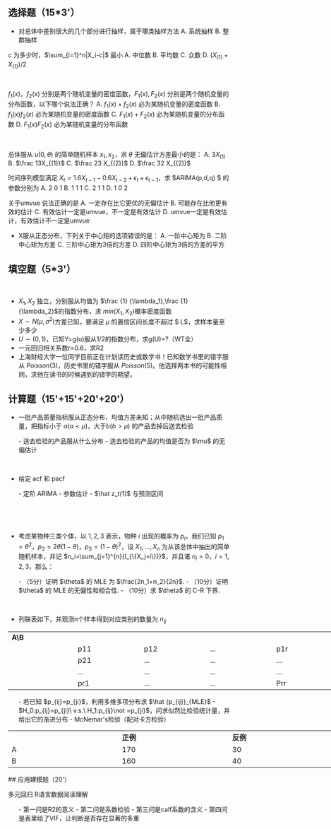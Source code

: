 ## 选择题（15*3'）
- 对总体中差别很大的几个部分进行抽样，属于哪类抽样方法
A. 系统抽样 B. 整群抽样
 ​

 $c$ 为多少时，$\sum_{i=1}^n|X_i-c|$ 最小
 A. 中位数 B. 平均数 C. 众数 D. $(X_{(1)}+X_{(1)})/2$
 ​

 ​

 $f_1(x)，f_2(x)$ 分别是两个随机变量的密度函数，$F_1(x),F_2(x)$ 分别是两个随机变量的分布函数，以下哪个说法正确？
 A. $f_1(x)+f_2(x)$ 必为某随机变量的密度函数
 B. $f_1(x)f_2(x)$ 必为某随机变量的密度函数
 C. $F_1(x)+F_2(x)$ 必为某随机变量的分布函数
 D. $F_1(x)F_2(x)$ 必为某随机变量的分布函数
 ​

 ​

 总体服从 $u(0,\theta)$ 的简单随机样本 $x_1,x_2$，求 $θ$ 无偏估计方差最小的是：
 A. $3X_{(1)}$ B. $\frac 13X_{(1)}$ C.  $\frac 23 X_{(2)}$ D. $\frac 32 X_{(2)}$ 
 ​

 时间序列模型满足 $X_t=1.6X_{t-1}-0.6X_{t-2}+\epsilon_t+\epsilon_{t-1}$，求 $ARIMA(p,d,q) $ 的参数分别为
 A. 2 0 1
 B. 1 1 1
 C. 2 1 1
 D. 1 0 2
 ​

 关于umvue 说法正确的是
 A. 一定存在比它更优的无偏估计
 B. 可能存在比他更有效的估计
 C. 有效估计一定是umvue，不一定是有效估计
 D. umvue一定是有效估计，有效估计不一定是umvue
 ​

 - X服从正态分布，下列关于中心矩的选项错误的是：
A. 一阶中心矩为
 B. 二阶中心矩为方差
 C. 三阶中心矩为3倍的方差
 D. 四阶中心矩为3倍的方差的平方
 ## 填空题（5*3'）
​

 - $X_1, X_2$ 独立，分别服从均值为 $\frac {1} {\lambda_1},\frac {1} {\lambda_2}$的指数分布，求 $min(X_1,X_2)$概率密度函数
- $X \sim N(\mu,\sigma^2)$方差已知，要满足 $\mu$ 的置信区间长度不超过 $
L$，求样本量至少多少
- $U\sim(0,1)$，已知Y=g(u)服从1/2的指数分布，求g(U)=?（WT全）
- 一元回归相关系数r=0.6，求R2
- 上海财经大学一位同学目前正在计划读历史或数学书！已知数学书里的错字服从 $Poisson(3)$，历史书里的错字服从 $Poisson(5)$。他选择两本书的可能性相同，求他在读书的时候遇到的错字的期望。
## 计算题（15'+15'+20'+20'）
- 一批产品质量指标服从正态分布，均值方差未知；从中随机选出一批产品质量，把指标小于 $a(a<\mu)$，大于$b(b>\mu)$ 的产品去掉后送去检验
<ul list="ubc0391e6">- 送去检验的产品服从什么分布
- 送去检验的产品的均值是否为 $\mu$ 的无偏估计
</ul>​

 - 给定 acf 和 pacf
<ul list="ub2ead1b4">- 定阶 ARIMA
- 参数估计
- $\hat z_t(1)$ 与预测区间
</ul>​

 ​

 - 考虑某物种三类个体，以 $1,2,3$ 表示，物种 $i$ 出现的概率为 $p_i$，我们已知 $p_1=\theta^2$，$p_2=2\theta(1-\theta)$，$p_3=(1-\theta)^2$，设 $X_1,...,X_n$ 为从该总体中抽出的简单随机样本，并记 $n_i=\sum_{j=1}^{n}{I_{\{X_j=i\}}}$，并且诸 $n_i>0$，$i=1,2,3$，那么： 
<ul list="ubecbae11">- （5分）证明 $\theta$ 的 MLE 为 $\frac{2n_1+n_2}{2n}$.
- （10分）证明 $\theta$ 的 MLE 的无偏性和相合性.
- （10分）求 $\theta$ 的 C-R 下界.
</ul>​

 - 列联表如下，并观测n个样本得到对应类别的数量为 $n_{ij}$
<table data-lake-id="F56uU" id="F56uU" margin="true" class="lake-table" style="width: 750px"><colgroup><col width="150"><col width="150"><col width="150"><col width="150"><col width="150"></colgroup><tbody><tr data-lake-id="u152e1d67" id="u152e1d67"><td data-lake-id="u654a8c53" id="u654a8c53"><strong>A\B</strong>
 </td><td data-lake-id="ude90eeb9" id="ude90eeb9">​

 </td><td data-lake-id="u0189f6a8" id="u0189f6a8">​

 </td><td data-lake-id="ue8be5fdf" id="ue8be5fdf">​

 </td><td data-lake-id="u0dfd8eb0" id="u0dfd8eb0">​

 </td></tr><tr data-lake-id="u8ef518de" id="u8ef518de"><td data-lake-id="u7b642395" id="u7b642395">​

 </td><td data-lake-id="ub4524f53" id="ub4524f53">p11
 </td><td data-lake-id="u81e47013" id="u81e47013">p12
 </td><td data-lake-id="ubb5795f3" id="ubb5795f3">...
 </td><td data-lake-id="uacd77f8b" id="uacd77f8b">p1r
 </td></tr><tr data-lake-id="u34b17198" id="u34b17198"><td data-lake-id="ud682a828" id="ud682a828">​

 </td><td data-lake-id="uebed7c14" id="uebed7c14">p21
 </td><td data-lake-id="u2bfc45c5" id="u2bfc45c5">...
 </td><td data-lake-id="u106405af" id="u106405af">...
 </td><td data-lake-id="u93f0e781" id="u93f0e781">...
 </td></tr><tr data-lake-id="u15cc3a11" id="u15cc3a11"><td data-lake-id="u5e354169" id="u5e354169">​

 </td><td data-lake-id="u2389e681" id="u2389e681">...
 </td><td data-lake-id="u9e480d47" id="u9e480d47">...
 </td><td data-lake-id="u1c6347b1" id="u1c6347b1">...
 </td><td data-lake-id="u3b2cb885" id="u3b2cb885">...
 </td></tr><tr data-lake-id="uaa2a6715" id="uaa2a6715"><td data-lake-id="uda0e8cbf" id="uda0e8cbf">​

 </td><td data-lake-id="u42577df0" id="u42577df0">pr1
 </td><td data-lake-id="u76d681cd" id="u76d681cd">...
 </td><td data-lake-id="u56b806e1" id="u56b806e1">...
 </td><td data-lake-id="u177112d5" id="u177112d5">Prr
 </td></tr></tbody></table><ul list="uf866c7c0">- 若已知 $p_{ij}=p_{ji}$，利用多维多项分布求 $\hat {p_{ij}}_{MLE}$
- $H_0:p_{ij}=p_{ji}\ v.s.\ H_1:p_{ij}\not =p_{ji}$，问求似然比检验统计量，并给出它的渐进分布
- McNemar's检验（配对卡方检验）
</ul><table data-lake-id="ihL88" id="ihL88" margin="true" class="lake-table" style="width: 750px"><colgroup><col width="250"><col width="250"><col width="250"></colgroup><tbody><tr data-lake-id="u931766a1" id="u931766a1"><td data-lake-id="u6823ec1f" id="u6823ec1f"><strong>​</strong>

 </td><td data-lake-id="u1f94a487" id="u1f94a487"><strong>正例</strong>
 </td><td data-lake-id="u59051690" id="u59051690"><strong>反例</strong>
 </td></tr><tr data-lake-id="ua3de693d" id="ua3de693d"><td data-lake-id="u272a6a6c" id="u272a6a6c">A
 </td><td data-lake-id="ue604d8b6" id="ue604d8b6">170
 </td><td data-lake-id="ubd468efa" id="ubd468efa">30
 </td></tr><tr data-lake-id="ud14e0e96" id="ud14e0e96"><td data-lake-id="u048a48fb" id="u048a48fb">B
 </td><td data-lake-id="u59cea614" id="u59cea614">160
 </td><td data-lake-id="ueb4553f5" id="ueb4553f5">40
 </td></tr></tbody></table>## 应用建模题（20'）
​

 多元回归 R语言数据阅读理解
 ​

 <ul list="ud5b61440" data-lake-indent="1">- 第一问是R2的意义
- 第二问是系数检验
- 第三问是calf系数的含义
- 第四问是表里给了VIF，让判断是否存在显著的多重
</ul>